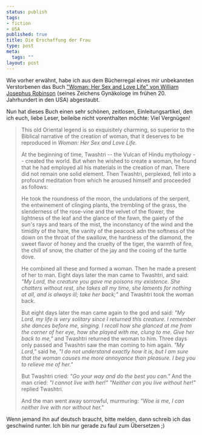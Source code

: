 ```yaml
--- 
status: publish
tags: 
- fiction
- USA
published: true
title: Die Erschaffung der Frau
type: post
meta: 
  tags: ""
layout: post
---
```

Wie vorher erwähnt, habe ich aus dem Bücherregal eines mir unbekannten Verstorbenen das Buch <a href="http://www.amazon.com/Woman-Her-sex-love-life/dp/B0007FBMJG/">"Woman: Her Sex and Love Life" von William Josephus Robinson</a> (seines Zeichens Gynäkologe im frühen 20. Jahrhundert in den USA) abgestaubt.

Nun hat dieses Buch einen sehr schönen, zeitlosen, Einleitungsartikel, den ich euch, liebe Leser, beileibe nicht vorenthalten möchte: Viel Vergnügen!
<!--more-->
<blockquote>This old Oriental legend is so exquisitely charming, so superior to the Biblical narrative of the creation of woman, that it deserves to be reproduced in <em>Woman: Her Sex and Love Life.</em>

At the beginning of time, Twashtri -- the Vulcan of Hindu mythology -- created the world. But when he wished to create a woman, he found that he had employed all his materials in the creation of man. There did not remain one solid element. Then Twashtri, perplexed, fell into a profound meditation from which he aroused himself and proceeded as follows:

He took the roundness of the moon, the undulations of the serpent, the entwinement of clinging plants, the trembling of the grass, the slenderness of the rose-vine and the velvet of the flower, the lightness of the leaf and the glance of the fawn, the gaiety of the sun's rays and tears of the mist, the inconstancy of the wind and the timidity of the hare, the vanity of the peacock adn the softness of the down on the throat of the swallow, the hardness of the diamond, the sweet flavor of honey and the cruelty of the tiger, the warmth of fire, the chill of snow, the chatter of the jay and the cooing of the turtle dove.

He combined all these and formed a woman. Then he made a present of her to man. Eight days later the man came to Twashtri, and said: <em>"My Lord, the creature you gave me poisons my existence. She chatters without rest, she takes all my time, she laments for nothing at all, and is always ill; take her back;"</em> and Twashtri took the woman back.

But eight days later the man came again to the god and said: <em>"My Lord, my life is very solitary since I returned this creature. I remember she dances before me, singing. I recall how she glanced at me from the corner of her eye, how she played with me, clung to me. Give her back to me,"</em> and Twashtri returned the woman to him. Three days only passed and Twashtri saw the man coming to him again. <em>"My Lord,"</em> said he, <em>"I do not understand exactly how it is, but I am sure that the woman causes me more annoyance than pleasure. I beg you to relieve me of her."</em>

But Twashtri cried: <em>"Go your way and do the best you can."</em> And the man cried: <em>"I cannot live with her!"</em> <em>"Neither can you live without her!"</em> replied Twashtri.

And the man went away sorrowful, murmuring: <em>"Woe is me, I can neither live with nor without her."</em></blockquote>

Wenn jemand ihn auf deutsch braucht, bitte melden, dann schreib ich das geschwind runter. Ich bin nur gerade zu faul zum Übersetzen ;)
